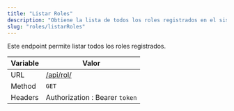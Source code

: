 ```yaml
---
title: "Listar Roles"
description: "Obtiene la lista de todos los roles registrados en el sistema."
slug: "roles/listarRoles"
---
```


Este endpoint permite listar todos los roles registrados.

| Variable | Valor                          |
| -------- | ------------------------------ |
| URL      | [/api/rol/](/api/rol/)         |
| Method   | `GET`                          |
| Headers  | Authorization : Bearer `token` |
